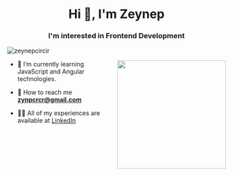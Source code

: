 <h1 align="center">Hi 👋, I'm Zeynep</h1>
<h3 align="center">I'm interested in Frontend Development</h3>

<p align="left"> <img src="https://komarev.com/ghpvc/?username=makifunlu&label=Profile%20views&color=0e75b6&style=flat" alt="zeynepcircir" /> </p>
<p>
<img width="250" align="right" src="https://i.pinimg.com/564x/43/a9/c3/43a9c358ae61987d07e13847fe5e45d5.jpg" />
  

- 🌱 I’m currently learning JavaScript and Angular technologies.

- 📩 How to reach me **zynpcrcr@gmail.com**
  
- 👩‍💻 All of my experiences are available at [LinkedIn](["https://www.linkedin.com/in/zeynep-circir/"])
 
</p>




